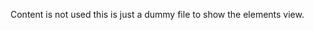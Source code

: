 ﻿---
Author: Jeroen Wijdeven
---

Content is not used this is just a dummy file to show the elements view.
